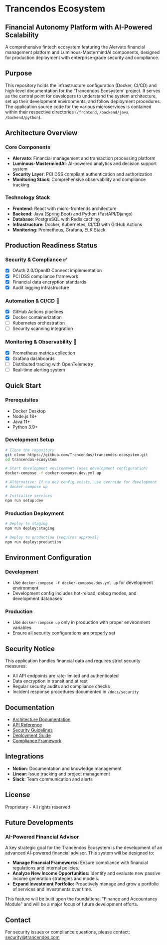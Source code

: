 # Trancendos Ecosystem

## Financial Autonomy Platform with AI-Powered Scalability

A comprehensive fintech ecosystem featuring the Alervato financial management platform and Luminous-MastermindAI components, designed for production deployment with enterprise-grade security and compliance.

## Purpose

This repository holds the infrastructure configuration (Docker, CI/CD) and high-level documentation for the 'Trancendos Ecosystem' project. It serves as the central point for developers to understand the system architecture, set up their development environments, and follow deployment procedures. The application source code for the various microservices is contained within their respective directories (`/frontend`, `/backend/java`, `/backend/python`).

## Architecture Overview

### Core Components
- **Alervato**: Financial management and transaction processing platform
- **Luminous-MastermindAI**: AI-powered analytics and decision support system
- **Security Layer**: PCI DSS compliant authentication and authorization
- **Monitoring Stack**: Comprehensive observability and compliance tracking

### Technology Stack
- **Frontend**: React with micro-frontends architecture
- **Backend**: Java (Spring Boot) and Python (FastAPI/Django)
- **Database**: PostgreSQL with Redis caching
- **Infrastructure**: Docker, Kubernetes, CI/CD with GitHub Actions
- **Monitoring**: Prometheus, Grafana, ELK Stack

## Production Readiness Status

### Security & Compliance ✅
- [x] OAuth 2.0/OpenID Connect implementation
- [x] PCI DSS compliance framework
- [x] Financial data encryption standards
- [x] Audit logging infrastructure

### Automation & CI/CD 🚧
- [x] GitHub Actions pipelines
- [x] Docker containerization
- [ ] Kubernetes orchestration
- [ ] Security scanning integration

### Monitoring & Observability 🚧
- [x] Prometheus metrics collection
- [x] Grafana dashboards
- [ ] Distributed tracing with OpenTelemetry
- [ ] Real-time alerting system

## Quick Start

### Prerequisites
- Docker Desktop
- Node.js 18+
- Java 11+
- Python 3.9+

### Development Setup
```bash
# Clone the repository
git clone https://github.com/Trancendos/trancendos-ecosystem.git
cd trancendos-ecosystem

# Start development environment (uses development configuration)
docker-compose -f docker-compose.dev.yml up

# Alternative: If no dev config exists, use override for development
# docker-compose up

# Initialize services
npm run setup:dev
```

### Production Deployment
```bash
# Deploy to staging
npm run deploy:staging

# Deploy to production (requires approval)
npm run deploy:production
```

## Environment Configuration

### Development
- Use `docker-compose -f docker-compose.dev.yml up` for development environment
- Development config includes hot-reload, debug modes, and development databases

### Production
- Use `docker-compose up` only in production with proper environment variables
- Ensure all security configurations are properly set

## Security Notice

This application handles financial data and requires strict security measures:
- All API endpoints are rate-limited and authenticated
- Data encryption in transit and at rest
- Regular security audits and compliance checks
- Incident response procedures documented in `/docs/security`

## Documentation

- [Architecture Documentation](docs/architecture.md)
- [API Reference](docs/api.md)
- [Security Guidelines](docs/security.md)
- [Deployment Guide](docs/deployment.md)
- [Compliance Framework](docs/compliance.md)

## Integrations

- **Notion**: Documentation and knowledge management
- **Linear**: Issue tracking and project management
- **Slack**: Team communication and alerts

## License

Proprietary - All rights reserved

## Future Developments

### AI-Powered Financial Advisor

A key strategic goal for the Trancendos Ecosystem is the development of an advanced AI-powered financial advisor. This system will be designed to:

*   **Manage Financial Frameworks:** Ensure compliance with financial regulations and internal policies.
*   **Analyze New Income Opportunities:** Identify and evaluate new passive income generation strategies and models.
*   **Expand Investment Portfolio:** Proactively manage and grow a portfolio of services and investments over time.

This feature will be built upon the foundational "Finance and Accountancy Module" and will be a major focus of future development efforts.

## Contact

For security issues or compliance questions, please contact: [security@trancendos.com](mailto:security@trancendos.com)